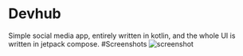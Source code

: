 # Devhub
Simple social media app, entirely written in kotlin, and the whole UI is written in jetpack compose.
#Screenshots
![screenshot](https://images.immediate.co.uk/production/volatile/sites/3/2021/06/60bfda1e2feb6f00181edab9-0220189.jpeg)
